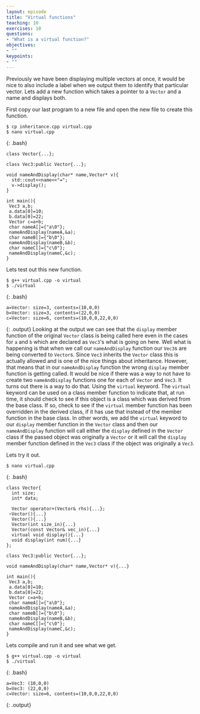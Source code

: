 ```yaml
---
layout: episode
title: "Virtual functions"
teaching: 10
exercises: 10
questions:
- "What is a virtual function?"
objectives:
- ""
keypoints:
- ""
---
```


Previously we have been displaying multiple vectors at once, it would be nice to also include a label when we output them to identify that particular vector. Lets add a new function which takes a pointer to a `Vector` and a name and displays both.

First copy our last program to a new file and open the new file to create this function.
~~~ 
$ cp inheritance.cpp virtual.cpp
$ nano virtual.cpp
~~~
{: .bash}

~~~
class Vector{...};

class Vec3:public Vector{...};

void nameAndDisplay(char* name,Vector* v){
  std::cout<<name<<"=";
  v->display();
}

int main(){
 Vec3 a,b;
 a.data[0]=10;
 b.data[0]=22;
 Vector c=a+b;
 char nameA[]={"a\0"};
 nameAndDisplay(nameA,&a);
 char nameB[]={"b\0"};
 nameAndDisplay(nameB,&b);
 char nameC[]={"c\0"};
 nameAndDisplay(nameC,&c);
}
~~~
Lets test out this new function.
~~~
$ g++ virtual.cpp -o virtual
$ ./virtual
~~~
{: .bash}
~~~
a=Vector: size=3, contents=(10,0,0)
b=Vector: size=3, contents=(22,0,0)
c=Vector: size=6, contents=(10,0,0,22,0,0)
~~~
{: .output}
Looking at the output we can see that the `display` member function of the original `Vector` class is being called here even in the cases for `a` and `b` which are declared as `Vec3`'s what is going on here. Well what is happening is that when we call our `nameAndDisplay` function our `Vec3`s are being converted to `Vector`s. Since `Vec3` inherits the `Vector` class this is actually allowed and is one of the nice things about inheritance. However, that means that in our `nameAndDisplay` function the wrong `display` member function is getting called. It would be nice if there was a way to not have to create two `nameAndDisplay` functions one for each of `Vector` and `Vec3`. It turns out there is a way to do that. Using the `virtual` keyword. The `virtual` keyword can be used on a class member function to indicate that, at run time, it should check to see if this object is a class which was derived from the base class. If so, check to see if the `virtual` member function has been overridden in the derived class, if it has use that instead of the member function in the base class. In other words, we add the `virtual` keyword to our `display` member function in the `Vector` class and then our `nameAndDisplay` function will call either the `display` defined in the `Vector` class if the passed object was originally a `Vector` or it will call the `display` member function defined in the `Vec3` class if the object was originally a `Vec3`.

Lets try it out.

~~~
$ nano virtual.cpp
~~~
{: .bash}

~~~
class Vector{
  int size;
  int* data;
  
  Vector operator+(Vector& rhs){...};
 ~Vector(){...}
  Vector(){...}
  Vector(int size_in){...}
  Vector(const Vector& vec_in){...}
  virtual void display(){...}
  void display(int num){...}
};

class Vec3:public Vector{...};

void nameAndDisplay(char* name,Vector* v){...}

int main(){
 Vec3 a,b;
 a.data[0]=10;
 b.data[0]=22;
 Vector c=a+b;
 char nameA[]={"a\0"};
 nameAndDisplay(nameA,&a);
 char nameB[]={"b\0"};
 nameAndDisplay(nameB,&b);
 char nameC[]={"c\0"};
 nameAndDisplay(nameC,&c);
}
~~~
Lets compile and run it and see what we get.
~~~
$ g++ virtual.cpp -o virtual
$ ./virtual
~~~
{: .bash}
~~~
a=Vec3: (10,0,0)
b=Vec3: (22,0,0)
c=Vector: size=6, contents=(10,0,0,22,0,0)
~~~
{: .output}